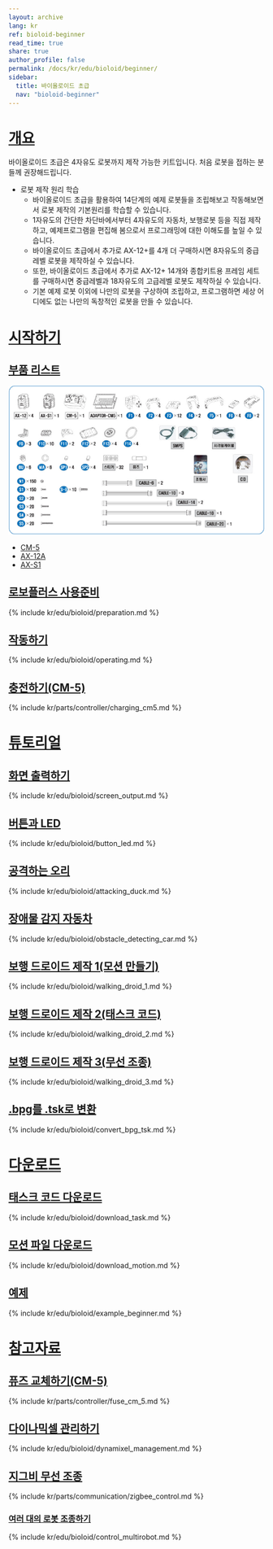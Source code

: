 ```yaml
---
layout: archive
lang: kr
ref: bioloid-beginner
read_time: true
share: true
author_profile: false
permalink: /docs/kr/edu/bioloid/beginner/
sidebar:
  title: 바이올로이드 초급
  nav: "bioloid-beginner"
---
```


# [개요](#개요)
바이올로이드 초급은 4자유도 로봇까지 제작 가능한 키트입니다. 처음 로봇을 접하는 분들께 권장해드립니다.

- 로봇 제작 원리 학습  
  - 바이올로이드 초급을 활용하여 14단계의 예제 로봇들을 조립해보고 작동해보면서 로봇 제작의 기본원리를 학습할 수 있습니다.
  - 1자유도의 간단한 차단바에서부터 4자유도의 자동차, 보행로봇 등을 직접 제작하고, 예제프로그램을 편집해 봄으로서 프로그래밍에 대한 이해도를 높일 수 있습니다.
  - 바이올로이드 초급에서 추가로 AX-12+를 4개 더 구매하시면 8자유도의 중급레벨 로봇을 제작하실 수 있습니다.
  - 또한, 바이올로이드 초급에서 추가로 AX-12+ 14개와 종합키트용 프레임 세트를 구매하시면 중급레벨과 18자유도의 고급레벨 로봇도 제작하실 수 있습니다.
  - 기본 예제 로봇 이외에 나만의 로봇을 구상하여 조립하고, 프로그램하면 세상 어디에도 없는 나만의 독창적인 로봇을 만들 수 있습니다.

# [시작하기](#시작하기)

## [부품 리스트](#부품-리스트)

![](/assets/images/edu/bioloid/beginnerkit_partlist_kr.png)

- [CM-5]
- [AX-12A]
- [AX-S1]

## [로보플러스 사용준비](#로보플러스-사용준비)

{% include kr/edu/bioloid/preparation.md %}

## [작동하기](#작동하기)

{% include kr/edu/bioloid/operating.md %}

## [충전하기(CM-5)](#충전하기cm-5)

{% include kr/parts/controller/charging_cm5.md %}

# [튜토리얼](#튜토리얼)

## [화면 출력하기](#화면-출력하기)

{% include kr/edu/bioloid/screen_output.md %}

## [버튼과 LED](버튼과-led)

{% include kr/edu/bioloid/button_led.md %}

## [공격하는 오리](#공격하는-오리)

{% include kr/edu/bioloid/attacking_duck.md %}

## [장애물 감지 자동차](#장애물-감지-자동차)

{% include kr/edu/bioloid/obstacle_detecting_car.md %}

## [보행 드로이드 제작 1(모션 만들기)](#보행-드로이드-제작-1모션-만들기)

{% include kr/edu/bioloid/walking_droid_1.md %}

## [보행 드로이드 제작 2(태스크 코드)](#보행-드로이드-제작-2태스크-코드)

{% include kr/edu/bioloid/walking_droid_2.md %}

## [보행 드로이드 제작 3(무선 조종)](#보행-드로이드-제작-3무선-조종)

{% include kr/edu/bioloid/walking_droid_3.md %}

## [.bpg를 .tsk로 변환](#bpg를-tsk로-변환)

{% include kr/edu/bioloid/convert_bpg_tsk.md %}

# [다운로드](#다운로드)

## [태스크 코드 다운로드](#태스크-코드-다운로드)

{% include kr/edu/bioloid/download_task.md %}

## [모션 파일 다운로드](#모션-파일-다운로드)

{% include kr/edu/bioloid/download_motion.md %}

## [예제](#예제)

{% include kr/edu/bioloid/example_beginner.md %}

# [참고자료](#참고자료)

## [퓨즈 교체하기(CM-5)](#퓨즈-교체하기cm-5)

{% include kr/parts/controller/fuse_cm_5.md %}

## [다이나믹셀 관리하기](#다이나믹셀-관리하기)

{% include kr/edu/bioloid/dynamixel_management.md %}

## [지그비 무선 조종](#지그비-무선-조종)

{% include kr/parts/communication/zigbee_control.md %}

### [여러 대의 로봇 조종하기](#여러-대의-로봇-조종하기)

{% include kr/edu/bioloid/control_multirobot.md %}


[CM-5]: /docs/kr/parts/controller/cm-5/
[AX-12A]: /docs/kr/dxl/ax/ax-12a/
[AX-S1]: ???
[태스크 코드 다운로드 방법]: #태스크-코드-다운로드
[태스크 코드 다운로드]: #태스크-코드-다운로드
[모션 파일 다운로드 방법]: #모션-파일-다운로드
[모션 파일 다운로드]: #모션-파일-다운로드
[로보플러스 태스크]: ???
[로보플러스 매니저]: ???
[프로그램 시작]: ???
[무조건 반복]: ???
[명령줄 만들기]: ???
[로드]: ???
[화면 출력]: ???
[파라미터에 대한 설명]: ???
[화면 출력 후 줄 바꿈]: ???
[물체 감지 기준 값과 물체 감지 유무]: ???
[BIO_CMP_ObstacleDetectionCarExam_KR.tsk]: ???
[로봇 연결하기 참조]: ???  
[BIO_CMP_WalkingDroidExam1_KR.mtn]: ???
[BIO_CMP_WalkingDroid_KR.tsk]: ???
[BIO_CMP_WalkingDroidExam_KR.tsk]: ???
[BIO_CMP_WalkingDroidExam_KR.mtn]: ???
[프로그램 시작의 자세한 사용법은 여기를 참고하세요.]: ???
[프로그램 강제 종료의 자세한 사용법은 여기를 참고하세요.]: ???
[구간 시작/끝의 자세한 사용법은 여기를 참고하세요.]: ???
[주석의 자세한 사용법은 여기를 참고하세요.]: ???
[계산의 자세한 사용법은 여기를 참고하세요.]: ???
[로드의 자세한 사용법은 여기를 참고하세요.]: ???
[레이블의 자세한 사용법은 여기를 참고하세요.]: ???
[점프의 자세한 사용법은 여기를 참고하세요.]: ???
[만약/아니면 만약/아니면의 자세한 사용법은 여기를 참고하세요.]: ???
[무조건 반복의 자세한 사용법은 여기를 참고하세요.]: ???
[조건 반복의 자세한 사용법은 여기를 참고하세요.]: ???
[횟수만큼 반복의 자세한 사용법은 여기를 참고하세요.]: ???
[반복 끝내기의 자세한 사용법은 여기를 참고하세요.]: ???
[조건 대기의 자세한 사용법은 여기를 참고하세요.]: ???
[콜백의 자세한 사용법은 여기를 참고하세요.]: ???
[함수 만들기/함수 호출의 자세한 사용법은 여기를 참고하세요.]: ???
[함수 강제 종료의 자세한 사용법은 여기를 참고하세요.]: ???
[ZIG-100/110]: ???
[ZIG-110 set]: ???
[RC-100]: ???
[제어기]: ???
[RC-100 채널 바꾸는 방법 링크가기]: ???
[Zig2Serial 채널 바꾸는 방법 링크가기]: ???
